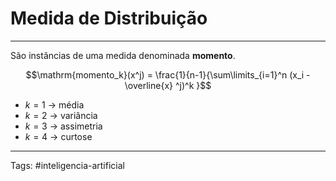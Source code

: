 
# Medida de Distribuição

---

São instâncias de uma medida denominada **momento**.

$$\mathrm{momento_k}(x^j) = \frac{1}{n-1}{\sum\limits_{i=1}^n (x_i - \overline{x} ^j)^k }$$

- $k=1$ -> média
- $k=2$ -> variância
- $k=3$ -> assimetria
- $k=4$ -> curtose

---

Tags: #inteligencia-artificial

